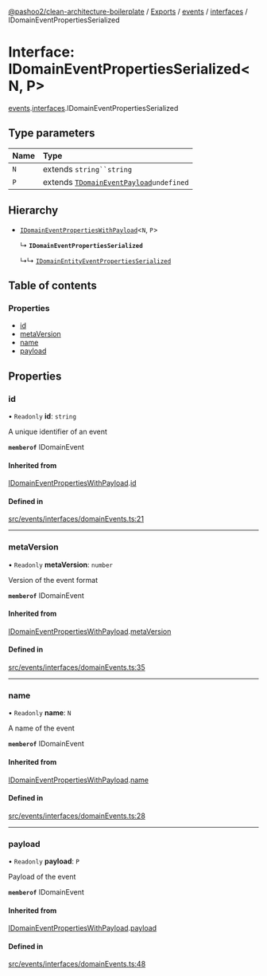 [@pashoo2/clean-architecture-boilerplate](../README.md) / [Exports](../modules.md) / [events](../modules/events.md) / [interfaces](../modules/events.interfaces.md) / IDomainEventPropertiesSerialized

# Interface: IDomainEventPropertiesSerialized<N, P\>

[events](../modules/events.md).[interfaces](../modules/events.interfaces.md).IDomainEventPropertiesSerialized

## Type parameters

| Name | Type |
| :------ | :------ |
| `N` | extends `string``string` |
| `P` | extends [`TDomainEventPayload`](../modules/events.interfaces.md#tdomaineventpayload)`undefined` |

## Hierarchy

- [`IDomainEventPropertiesWithPayload`](events.interfaces.idomaineventpropertieswithpayload.md)<`N`, `P`\>

  ↳ **`IDomainEventPropertiesSerialized`**

  ↳↳ [`IDomainEntityEventPropertiesSerialized`](events.interfaces.idomainentityeventpropertiesserialized.md)

## Table of contents

### Properties

- [id](events.interfaces.idomaineventpropertiesserialized.md#id)
- [metaVersion](events.interfaces.idomaineventpropertiesserialized.md#metaversion)
- [name](events.interfaces.idomaineventpropertiesserialized.md#name)
- [payload](events.interfaces.idomaineventpropertiesserialized.md#payload)

## Properties

### id

• `Readonly` **id**: `string`

A unique identifier of an event

**`memberof`** IDomainEvent

#### Inherited from

[IDomainEventPropertiesWithPayload](events.interfaces.idomaineventpropertieswithpayload.md).[id](events.interfaces.idomaineventpropertieswithpayload.md#id)

#### Defined in

[src/events/interfaces/domainEvents.ts:21](https://github.com/pashoo2/clean-architecture-boilerplate/blob/e54a93c/src/events/interfaces/domainEvents.ts#L21)

___

### metaVersion

• `Readonly` **metaVersion**: `number`

Version of the event format

**`memberof`** IDomainEvent

#### Inherited from

[IDomainEventPropertiesWithPayload](events.interfaces.idomaineventpropertieswithpayload.md).[metaVersion](events.interfaces.idomaineventpropertieswithpayload.md#metaversion)

#### Defined in

[src/events/interfaces/domainEvents.ts:35](https://github.com/pashoo2/clean-architecture-boilerplate/blob/e54a93c/src/events/interfaces/domainEvents.ts#L35)

___

### name

• `Readonly` **name**: `N`

A name of the event

**`memberof`** IDomainEvent

#### Inherited from

[IDomainEventPropertiesWithPayload](events.interfaces.idomaineventpropertieswithpayload.md).[name](events.interfaces.idomaineventpropertieswithpayload.md#name)

#### Defined in

[src/events/interfaces/domainEvents.ts:28](https://github.com/pashoo2/clean-architecture-boilerplate/blob/e54a93c/src/events/interfaces/domainEvents.ts#L28)

___

### payload

• `Readonly` **payload**: `P`

Payload of the event

**`memberof`** IDomainEvent

#### Inherited from

[IDomainEventPropertiesWithPayload](events.interfaces.idomaineventpropertieswithpayload.md).[payload](events.interfaces.idomaineventpropertieswithpayload.md#payload)

#### Defined in

[src/events/interfaces/domainEvents.ts:48](https://github.com/pashoo2/clean-architecture-boilerplate/blob/e54a93c/src/events/interfaces/domainEvents.ts#L48)
